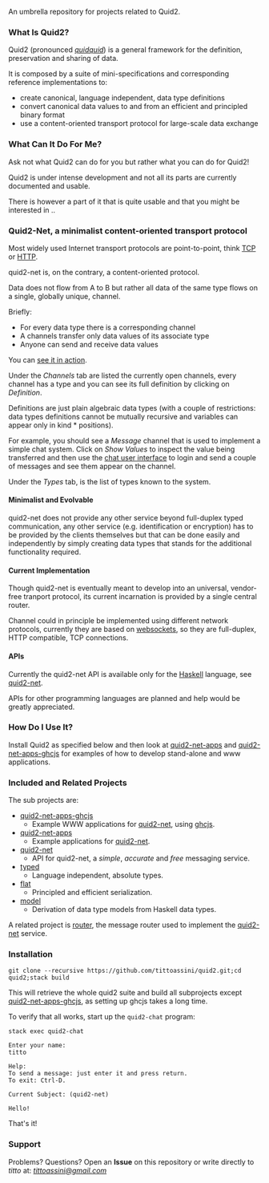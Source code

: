 An umbrella repository for projects related to Quid2.

### What Is Quid2? 

Quid2 (pronounced *[quidquid](https://en.wiktionary.org/wiki/quidquid)*) is a general framework for the definition, preservation and sharing of data.

It is composed by a suite of mini-specifications and corresponding reference implementations to:
* create canonical, language independent, data type definitions
* convert canonical data values to and from an efficient and principled binary format
* use a content-oriented transport protocol for large-scale data exchange

### What Can It Do For Me?

Ask not what Quid2 can do for you but rather what you can do for Quid2!

Quid2 is under intense development and not all its parts are currently documented and usable.

There is however a part of it that is quite usable and that you might be interested in ..

### Quid2-Net, a minimalist content-oriented transport protocol

Most widely used Internet transport protocols are point-to-point, think [TCP](https://en.wikipedia.org/wiki/Transmission_Control_Protocol) or [HTTP](https://en.wikipedia.org/wiki/Hypertext_Transfer_Protocol). 

quid2-net is, on the contrary, a content-oriented protocol.

Data does not flow from A to B but rather all data of the same type flows on a single, globally unique, channel.

Briefly:
* For every data type there is a corresponding channel
* A channels transfer only data values of its associate type
* Anyone can send and receive data values

You can [see it in action](http://quid2.org/app/ui). 

Under the *Channels* tab are listed the currently open channels, every channel has a type and you can see its full definition by clicking on *Definition*.

Definitions are just plain algebraic data types (with a couple of restrictions: data types definitions cannot be mutually recursive and variables can appear only in kind * positions). 

For example, you should see a *Message* channel that is used to implement a simple chat system. Click on *Show Values* to inspect the value being transferred and then use the [chat user interface](http://quid2.org/app/chat) to login and send a couple of messages and see them appear on the channel.

Under the *Types* tab, is the list of types known to the system.

#### Minimalist and Evolvable

quid2-net does not provide any other service beyond full-duplex typed communication, any other service (e.g. identification or encryption) has to be provided by the clients themselves but that can be done easily and independently by simply creating data types that stands for the additional functionality required.

#### Current Implementation

Though quid2-net is eventually meant to develop into an universal, vendor-free tranport protocol, its current incarnation is provided by a single central router.

Channel could in principle be implemented using different network protocols, currently they are based on [websockets](   https://en.wikipedia.org/wiki/WebSocket), so they are full-duplex, HTTP compatible, TCP connections.

#### APIs

Currently the quid2-net API is available only for the [Haskell](http://www.haskell.org) language, see  [quid2-net](https://github.com/tittoassini/quid2-net).

APIs for other programming languages are planned and help would be greatly appreciated.

### How Do I Use It?

Install Quid2 as specified below and then look at [quid2-net-apps](https://github.com/tittoassini/quid2-net-apps) and [quid2-net-apps-ghcjs](https://github.com/tittoassini/quid2-net-apps-ghcjs) for examples of how to develop stand-alone and www applications.

### Included and Related Projects

The sub projects are:
* [quid2-net-apps-ghcjs](https://github.com/tittoassini/quid2-net-apps-ghcjs)
  * Example WWW applications for [quid2-net](https://github.com/tittoassini/quid2-net), using [ghcjs](https://github.com/ghcjs/ghcjs).
* [quid2-net-apps](https://github.com/tittoassini/quid2-net-apps)
  * Example applications for [quid2-net](https://github.com/tittoassini/quid2-net).
* [quid2-net](https://github.com/tittoassini/quid2-net)
  * API for quid2-net, a *simple*, *accurate* and *free* messaging service.
* [typed](https://github.com/tittoassini/typed)
  * Language independent, absolute types.
* [flat](https://github.com/tittoassini/flat)
  * Principled and efficient serialization.
* [model](https://github.com/tittoassini/model)
  * Derivation of data type models from Haskell data types.

A related project is [router](https://github.com/tittoassini/router), the message router used to implement the [quid2-net](https://github.com/tittoassini/quid2-net) service.

### Installation

`git clone --recursive https://github.com/tittoassini/quid2.git;cd quid2;stack build`

This will retrieve the whole quid2 suite and build all subprojects except [quid2-net-apps-ghcjs](https://github.com/tittoassini/quid2-net-apps-ghcjs), as setting up ghcjs takes a long time.

To verify that all works, start up the `quid2-chat` program:

```
stack exec quid2-chat

Enter your name:
titto

Help:
To send a message: just enter it and press return.
To exit: Ctrl-D.

Current Subject: (quid2-net)

Hello!
```

That's it!

### Support
Problems? Questions? Open an **Issue** on this repository or write directly to *titto* at: *tittoassini@gmail.com*
